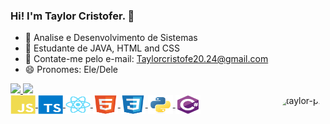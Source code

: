 ### Hi! I'm Taylor Cristofer. 👋
- 🔭 Analise e Desenvolvimento de Sistemas
- 🌱 Estudante de JAVA, HTML and CSS
- 👯 Contate-me pelo e-mail: Taylorcristofe20.24@gmail.com
- 😄 Pronomes: Ele/Dele

<div align= "centro">
  <a href="https://github.com/taylorcristofer">
  <img height="180em" src="https://github-readme-stats.vercel.app/api?username=taylorcristofer&show_icons=true&theme=dracula&include_all_commits=true&count_private=true"/>
  <img height="180em" src="https://github-readme-stats.vercel.app/api/top-langs/?username=taylorcristofer&layout=compact&langs_count=7&theme=dracula"/>
</div>

<div style="display: inline_block"  <br> 
  <img align="center" alt="taylor-Js" height="30" width="40" src="https://raw.githubusercontent.com/devicons/devicon/master/icons/javascript/javascript-plain.svg">
  <img align="center" alt="taylor-Ts" height="30" width="40" src="https://raw.githubusercontent.com/devicons/devicon/master/icons/typescript/typescript-plain.svg">
  <img align="center" alt="taylor-React" height="30" width="40" src="https://raw.githubusercontent.com/devicons/devicon/master/icons/react/react-original.svg">
  <img align="center" alt="taylor-HTML" height="30" width="40" src="https://raw.githubusercontent.com/devicons/devicon/master/icons/html5/html5-original.svg">
  <img align="center" alt="taylor-CSS" height="30" width="40" src="https://raw.githubusercontent.com/devicons/devicon/master/icons/css3/css3-original.svg">
  <img align="center" alt="taylor-Python" height="30" width="40" src="https://raw.githubusercontent.com/devicons/devicon/master/icons/python/python-original.svg">
  <img align="center" alt="taylor-Csharp" height="30" width="40" src="https://raw.githubusercontent.com/devicons/devicon/master/icons/csharp/csharp-original.svg">
  <img align="right" alt="taylor-pic" height="150" style="border-radius:50px;" src="https://media.discordapp.net/attachments/639956127056134178/890373478988013628/Publicacoes_Instagram_1_1.png?width=676&height=676">
</div>
